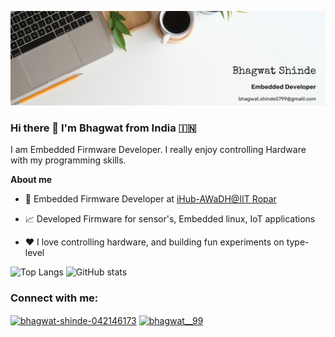 <p align="center">
  <img src="https://github.com/bhagwat-99/bhagwat-99/blob/main/profile_banner.png" alt="animated" />
</p>

### Hi there 👋 I'm Bhagwat from India 🇮🇳

I am Embedded Firmware Developer. I really enjoy controlling Hardware with my programming skills.

**About me**

- 💼 Embedded Firmware Developer at [iHub-AWaDH@IIT Ropar](https://awadh.iitrpr.ac.in/)

- 📈 Developed Firmware for sensor's, Embedded linux, IoT applications

- ❤️ I love controlling hardware, and building fun experiments on type-level




![Top Langs](https://github-readme-stats.vercel.app/api/top-langs/?username=bhagwat-99&theme=tokyonight&show_icons=true&locale=en)
![GitHub stats](https://github-readme-stats.vercel.app/api?username=bhagwat-99&show_icons=true&theme=tokyonight)


<h3 align="left">Connect with me:</h3>
<p align="left">
<a href="https://linkedin.com/in/bhagwat-shinde-042146173" target="blank"><img align="center" src="https://raw.githubusercontent.com/rahuldkjain/github-profile-readme-generator/master/src/images/icons/Social/linked-in-alt.svg" alt="bhagwat-shinde-042146173" height="30" width="40" /></a>
<a href="https://instagram.com/bhagwat__99" target="blank"><img align="center" src="https://raw.githubusercontent.com/rahuldkjain/github-profile-readme-generator/master/src/images/icons/Social/instagram.svg" alt="bhagwat__99" height="30" width="40" /></a>
</p>

